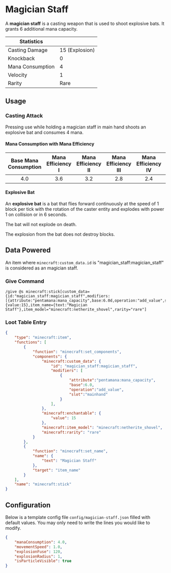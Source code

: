 # Magician Staff

A **magician staff** is a casting weapon that is used to shoot explosive bats. It grants 6 additional mana capacity.

| Statistics ||
| - | - |
| Casting Damage | 15 (Explosion) |
| Knockback | 0 |
| Mana Consumption| 4 |
| Velocity | 1 |
| Rarity | Rare |

## Usage

### Casting Attack

Pressing use while holding a magician staff in main hand shoots an explosive bat and consumes 4 mana.

#### Mana Consumption with Mana Efficiency

| Base Mana Consumption | Mana Efficiency I | Mana Efficiency II | Mana Efficiency III | Mana Efficiency IV | Mana Efficiency V |
| :-: | :-: | :-: | :-: | :-: | :-: |
| 4.0 | 3.6 | 3.2 | 2.8 | 2.4 | 2.0 |

#### Explosive Bat

An **explosive bat** is a bat that flies forward continuously at the speed of 1 block per tick with the rotation of the caster entity and explodes with power 1 on collision or in 6 seconds.

The bat will not explode on death.

The explosion from the bat does not destroy blocks.

## Data Powered

An item where `minecraft:custom_data.id` is "magician_staff:magician_staff" is considered as an magician staff.

### Give Command

```mcfunction
/give @s minecraft:stick[custom_data={id:"magician_staff:magician_staff",modifiers:[{attribute:"pentamana:mana_capacity",base:6.0d,operation:"add_value",slot:"mainhand"}]},enchantable={value:15},item_name={text:"Magician Staff"},item_model="minecraft:netherite_shovel",rarity="rare"]
```

### Loot Table Entry

```json
{
    "type": "minecraft:item",
    "functions": [
        {
            "function": "minecraft:set_components",
            "components": {
                "minecraft:custom_data": {
                    "id": "magician_staff:magician_staff",
                    "modifiers": [
                        {
                            "attribute":"pentamana:mana_capacity",
                            "base":6.0,
                            "operation":"add_value",
                            "slot":"mainhand"
                        }
                    ],
                },
                "minecraft:enchantable": {
                    "value": 15
                },
                "minecraft:item_model": "minecraft:netherite_shovel",
                "minecraft:rarity": "rare"
            }
        },
        {
            "function": "minecraft:set_name",
            "name": {
                "text": "Magician Staff"
            },
            "target": "item_name"
        }
    ],
    "name": "minecraft:stick"
}
```

## Configuration

Below is a template config file `config/magician-staff.json` filled with default values. You may only need to write the lines you would like to modify.

```json
{
    "manaConsumption": 4.0,
    "movementSpeed": 1.0,
    "explosionFuse": 120,
    "explosionRadius": 1,
    "isParticleVisible": true
}
```
